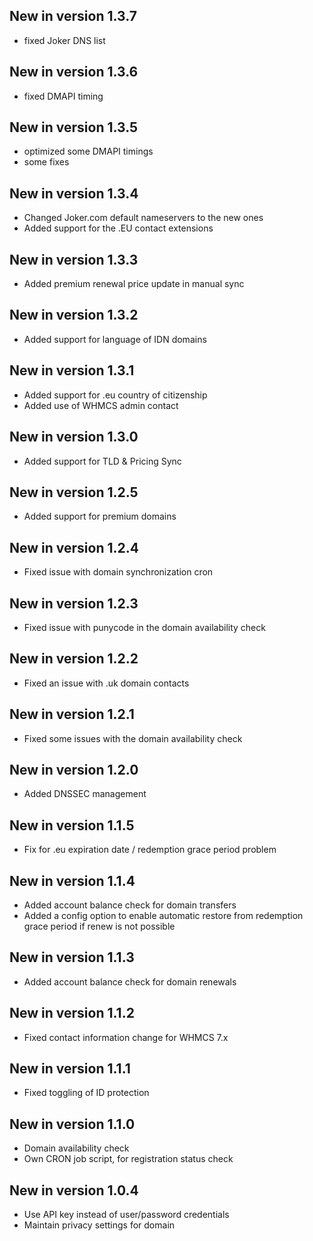 ## New in version 1.3.7

- fixed Joker DNS list

## New in version 1.3.6

- fixed DMAPI timing

## New in version 1.3.5

- optimized some DMAPI timings
- some fixes

## New in version 1.3.4

- Changed Joker.com default nameservers to the new ones
- Added support for the .EU contact extensions

## New in version 1.3.3

- Added premium renewal price update in manual sync

## New in version 1.3.2

- Added support for language of IDN domains

## New in version 1.3.1

- Added support for .eu country of citizenship
- Added use of WHMCS admin contact

## New in version 1.3.0

- Added support for TLD & Pricing Sync

## New in version 1.2.5

- Added support for premium domains

## New in version 1.2.4

- Fixed issue with domain synchronization cron

## New in version 1.2.3

- Fixed issue with punycode in the domain availability check

## New in version 1.2.2

- Fixed an issue with .uk domain contacts

## New in version 1.2.1

- Fixed some issues with the domain availability check

## New in version 1.2.0

- Added DNSSEC management

## New in version 1.1.5

- Fix for .eu expiration date / redemption grace period problem

## New in version 1.1.4

- Added account balance check for domain transfers
- Added a config option to enable automatic restore from redemption grace period if renew is not possible

## New in version 1.1.3

- Added account balance check for domain renewals

## New in version 1.1.2

- Fixed contact information change for WHMCS 7.x

## New in version 1.1.1

- Fixed toggling of ID protection

## New in version 1.1.0

- Domain availability check
- Own CRON job script, for registration status check

## New in version 1.0.4

- Use API key instead of user/password credentials
- Maintain privacy settings for domain

